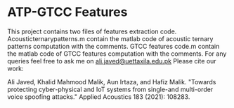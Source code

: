 # ATP-GTCC Features
This project contains two files of features extraction code.
Acousticternarypatterns.m contain the matlab code of acoustic ternary patterns computation with the comments.
GTCC features code.m contain the matlab code of GTCC features computation with the comments.
For any queries feel free to ask me on ali.javed@uettaxila.edu.pk
Please cite our work:

Ali Javed, Khalid Mahmood Malik, Aun Irtaza, and Hafiz Malik. "Towards protecting cyber-physical and IoT systems from single-and multi-order voice spoofing attacks." Applied Acoustics 183 (2021): 108283.
